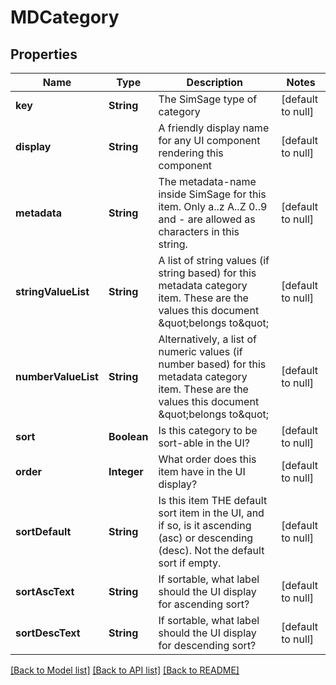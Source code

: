 # MDCategory
## Properties

| Name | Type | Description | Notes |
|------------ | ------------- | ------------- | -------------|
| **key** | **String** | The SimSage type of category | [default to null] |
| **display** | **String** | A friendly display name for any UI component rendering this component | [default to null] |
| **metadata** | **String** | The metadata-name inside SimSage for this item.  Only a..z A..Z 0..9 and - are allowed as characters in this string. | [default to null] |
| **stringValueList** | **String** | A list of string values (if string based) for this metadata category item.  These are the values this document \&quot;belongs to\&quot; | [default to null] |
| **numberValueList** | **String** | Alternatively, a list of numeric values (if number based) for this metadata category item.  These are the values this document \&quot;belongs to\&quot; | [default to null] |
| **sort** | **Boolean** | Is this category to be sort-able in the UI? | [default to null] |
| **order** | **Integer** | What order does this item have in the UI display? | [default to null] |
| **sortDefault** | **String** | Is this item THE default sort item in the UI, and if so, is it ascending (asc) or descending (desc).  Not the default sort if empty. | [default to null] |
| **sortAscText** | **String** | If sortable, what label should the UI display for ascending sort? | [default to null] |
| **sortDescText** | **String** | If sortable, what label should the UI display for descending sort? | [default to null] |

[[Back to Model list]](../README.md#documentation-for-models) [[Back to API list]](../README.md#documentation-for-api-endpoints) [[Back to README]](../README.md)

